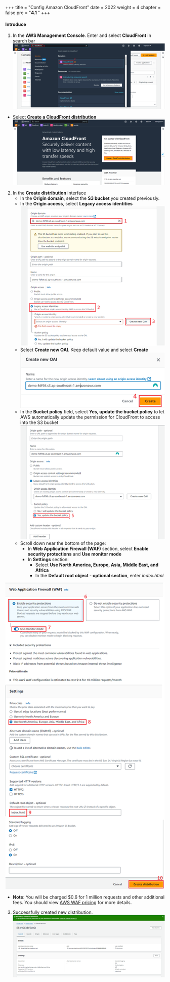 +++
title = "Config Amazon CloudFront"
date = 2022
weight = 4
chapter = false
pre = "<b>4.1 </b>"
+++

#### Introduce
1. In the **AWS Management Console**. Enter and select **CloudFront** in search bar
![up-cloudfront-1](/images/up-cloudfront-1.png)

- Select **Create a CloudFront distribution**
![up-cloudfront-2](/images/up-cloudfront-2.png)

2. In the **Create distribution** interface
   - In the **Origin domain**, select the **S3 bucket** you created previously.
   - In the **Origin access**, select **Legacy access identities**
![setting-cloudfront-1](/images/setting-cloudfront-1.png)
   - Select **Create new OAI**. Keep default value and select **Create**
![setting-cloudfront-2](/images/setting-cloudfront-2.png)
   - In the **Bucket policy** field, select **Yes, update the bucket policy** to let AWS automatically update the permission for CloudFront to access into the S3 bucket
![setting-cloudfront-3](/images/setting-cloudfront-3.png)
   - Scroll down near the bottom of the page:
     - In **Web Application Firewall (WAF)** section, select **Enable security protections** and **Use monitor mode**
     - In **Settings** section:
       - Select **Use North America, Europe, Asia, Middle East, and Africa**
       - In the **Default root object - optional section**, enter *index.html*

![setting-cloudfront-4](/images/setting-cloudfront-4.png)
  - **Note**: You will be charged $0.6 for 1 million requests and other additional fees. You should view [AWS WAF pricing](https://aws.amazon.com/waf/pricing/)  for more details.
3. Successfully created new distribution.
![setting-cloudfront-5](/images/setting-cloudfront-5.png)
  